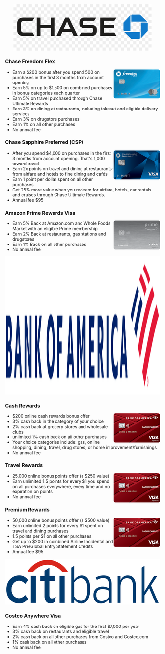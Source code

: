 <!-- Chase Bank -->

<p align="center"><img height="150" src="https://github.com/zhongqi1112/Hulk/blob/master/creditCard/cardImages/chase.png" alt="chase bank logo"></p>

### Chase Freedom Flex

<img align="right" width="150" src="https://github.com/zhongqi1112/Hulk/blob/master/creditCard/cardImages/chase_freedom.png">

* Earn a $200 bonus after you spend 500 on purchases in the first 3 months from account opening
* Earn 5% on up to $1,500 on combined purchases in bonus categories each quarter
* Earn 5% on travel purchased through Chase Ultimate Rewards
* Earn 3% on dining at restaurants, including takeout and eligible delivery services
* Earn 3% on drugstore purchases
* Earn 1% on all other purchases
* No annual fee

### Chase Sapphire Preferred (CSP)

<img align="right" width="150" src="https://github.com/zhongqi1112/Hulk/blob/master/creditCard/cardImages/chase_sapphire_preferred.png">

* After you spend $4,000 on purchases in the first 3 months from account opening. That's 1,000 toward travel
* Earn 2x points on travel and dining at restaurants- from airfare and hotels to fine dining and cafés
* Earn 1 point per dollar spent on all other purchases
* Get 25% more value when you redeem for airfare, hotels, car rentals and cruises through Chase Ultimate Rewards.
* Annual fee $95

### Amazon Prime Rewards Visa

<img align="right" width="150" src="https://github.com/zhongqi1112/Hulk/blob/master/creditCard/cardImages/chase_amazon.png">

* Earn 5% Back at Amazon.com and Whole Foods Market with an eligible Prime membership
* Earn 2% Back at restaurants, gas stations and drugstores
* Earn 1% Back on all other purchases
* No annual fee


<!-- Bank of America -->

<p align="center"><img height="450" src="https://github.com/zhongqi1112/Hulk/blob/master/creditCard/cardImages/boa.png" alt="boa logo"></p>

### Cash Rewards

<img align="right" width="150" src="https://github.com/zhongqi1112/Hulk/blob/master/creditCard/cardImages/boa_cash_rewards.png">

* $200 online cash rewards bonus offer
* 3% cash back in the category of your choice
* 2% cash back at grocery stores and wholesale clubs
* unlimited 1% cash back on all other purchases 
* Your choice categories include: gas, online shopping, dining, travel, drug stores, or home improvement/furnishings
* No annual fee

### Travel Rewards

<img align="right" width="150" src="https://github.com/zhongqi1112/Hulk/blob/master/creditCard/cardImages/boa_cash_rewards.png">

* 25,000 online bonus points offer (a $250 value)
* Earn unlimited 1.5 points for every $1 you spend on all purchases everywhere, every time and no expiration on points
* No annual fee

### Premium Rewards

<img align="right" width="150" src="https://github.com/zhongqi1112/Hulk/blob/master/creditCard/cardImages/boa_cash_rewards.png">

* 50,000 online bonus points offer (a $500 value)
* Earn unlimited 2 points for every $1 spent on travel and dining purchases
* 1.5 points per $1 on all other purchases
* Get up to $200 in combined Airline Incidental and TSA Pre/Global Entry Statement Credits
* Annual fee $95


<!-- Citi Bank -->

<p align="center"><img height="150" src="https://github.com/zhongqi1112/Hulk/blob/master/creditCard/cardImages/citi.png" alt="citi logo"></p>

### Costco Anywhere Visa
* Earn 4% cash back on eligible gas for the first $7,000 per year
* 3% cash back on restaurants and eligible travel
* 2% cash back on all other purchases from Costco and Costco.com
* 1% cash back on all other purchases
* No annual fee
